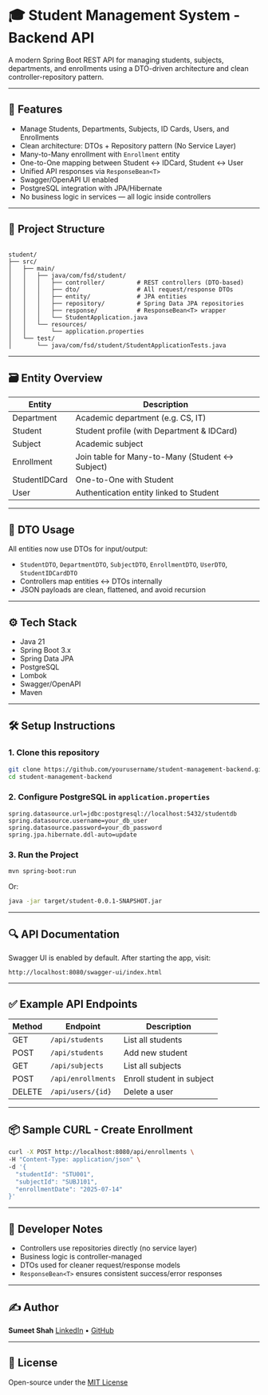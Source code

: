 # 🎓 Student Management System - Backend API

A modern Spring Boot REST API for managing students, subjects, departments, and enrollments using a DTO-driven architecture and clean controller-repository pattern.

---

## 🚀 Features

- Manage Students, Departments, Subjects, ID Cards, Users, and Enrollments
- Clean architecture: DTOs + Repository pattern (No Service Layer)
- Many-to-Many enrollment with `Enrollment` entity
- One-to-One mapping between Student ↔ IDCard, Student ↔ User
- Unified API responses via `ResponseBean<T>`
- Swagger/OpenAPI UI enabled
- PostgreSQL integration with JPA/Hibernate
- No business logic in services — all logic inside controllers

---

## 📁 Project Structure

```

student/
├── src/
│   ├── main/
│   │   ├── java/com/fsd/student/
│   │   │   ├── controller/         # REST controllers (DTO-based)
│   │   │   ├── dto/                # All request/response DTOs
│   │   │   ├── entity/             # JPA entities
│   │   │   ├── repository/         # Spring Data JPA repositories
│   │   │   ├── response/           # ResponseBean<T> wrapper
│   │   │   └── StudentApplication.java
│   │   └── resources/
│   │       └── application.properties
│   └── test/
│       └── java/com/fsd/student/StudentApplicationTests.java

```

---

## 🗃️ Entity Overview

| Entity        | Description                                     |
| ------------- | ----------------------------------------------- |
| Department    | Academic department (e.g. CS, IT)               |
| Student       | Student profile (with Department & IDCard)      |
| Subject       | Academic subject                                |
| Enrollment    | Join table for Many-to-Many (Student ↔ Subject) |
| StudentIDCard | One-to-One with Student                         |
| User          | Authentication entity linked to Student         |

---

## 🔄 DTO Usage

All entities now use DTOs for input/output:

- `StudentDTO`, `DepartmentDTO`, `SubjectDTO`, `EnrollmentDTO`, `UserDTO`, `StudentIDCardDTO`
- Controllers map entities ↔ DTOs internally
- JSON payloads are clean, flattened, and avoid recursion

---

## ⚙️ Tech Stack

- Java 21
- Spring Boot 3.x
- Spring Data JPA
- PostgreSQL
- Lombok
- Swagger/OpenAPI
- Maven

---

## 🛠️ Setup Instructions

### 1. Clone this repository

```bash
git clone https://github.com/yourusername/student-management-backend.git
cd student-management-backend
```

### 2. Configure PostgreSQL in `application.properties`

```properties
spring.datasource.url=jdbc:postgresql://localhost:5432/studentdb
spring.datasource.username=your_db_user
spring.datasource.password=your_db_password
spring.jpa.hibernate.ddl-auto=update
```

### 3. Run the Project

```bash
mvn spring-boot:run
```

Or:

```bash
java -jar target/student-0.0.1-SNAPSHOT.jar
```

---

## 🔍 API Documentation

Swagger UI is enabled by default. After starting the app, visit:

```
http://localhost:8080/swagger-ui/index.html
```

---

## ✅ Example API Endpoints

| Method | Endpoint           | Description               |
| ------ | ------------------ | ------------------------- |
| GET    | `/api/students`    | List all students         |
| POST   | `/api/students`    | Add new student           |
| GET    | `/api/subjects`    | List all subjects         |
| POST   | `/api/enrollments` | Enroll student in subject |
| DELETE | `/api/users/{id}`  | Delete a user             |

---

## 📦 Sample CURL - Create Enrollment

```bash
curl -X POST http://localhost:8080/api/enrollments \
-H "Content-Type: application/json" \
-d '{
  "studentId": "STU001",
  "subjectId": "SUBJ101",
  "enrollmentDate": "2025-07-14"
}'
```

---

## 📌 Developer Notes

- Controllers use repositories directly (no service layer)
- Business logic is controller-managed
- DTOs used for cleaner request/response models
- `ResponseBean<T>` ensures consistent success/error responses

---

## ✍️ Author

**Sumeet Shah**
[LinkedIn](https://www.linkedin.com/in/sumeet-shah-727366261/) • [GitHub](https://github.com/kracgan)

---

## 📝 License

Open-source under the [MIT License](LICENSE)
